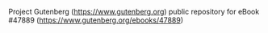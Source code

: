 Project Gutenberg (https://www.gutenberg.org) public repository for eBook #47889 (https://www.gutenberg.org/ebooks/47889)
